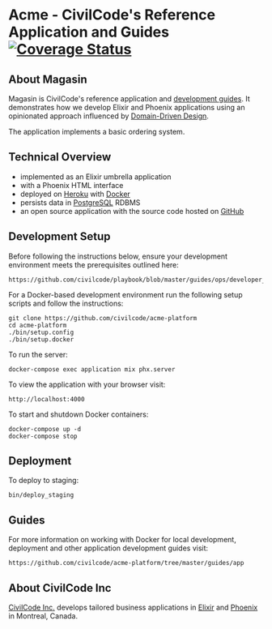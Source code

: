 # Acme - CivilCode's Reference Application and Guides [![Coverage Status](https://coveralls.io/repos/github/civilcode/acme-platform/badge.svg?branch=master)](https://coveralls.io/github/civilcode/acme-platform?branch=master)

## About Magasin

Magasin is CivilCode's reference application and [development guides](./guides). It demonstrates
how we develop Elixir and Phoenix applications using an opinionated approach influenced by
[Domain-Driven Design](https://en.wikipedia.org/wiki/Domain-driven_design).

The application implements a basic ordering system.

## Technical Overview

* implemented as an Elixir umbrella application
* with a Phoenix HTML interface
* deployed on [Heroku](https://acme-platform.herokuapp.com) with [Docker](https://www.docker.com)
* persists data in [PostgreSQL](https://www.postgresql.org) RDBMS
* an open source application with the source code hosted on [GitHub](https://github.com/civilcode/acme-platform)

## Development Setup

Before following the instructions below, ensure your development environment meets the prerequisites
outlined here:

    https://github.com/civilcode/playbook/blob/master/guides/ops/developer_setup.md

For a Docker-based development environment run the following setup scripts and follow
the instructions:

    git clone https://github.com/civilcode/acme-platform
    cd acme-platform
    ./bin/setup.config
    ./bin/setup.docker

To run the server:

    docker-compose exec application mix phx.server

To view the application with your browser visit:

    http://localhost:4000

To start and shutdown Docker containers:

    docker-compose up -d
    docker-compose stop

## Deployment

To deploy to staging:

    bin/deploy_staging

## Guides

For more information on working with Docker for local development, deployment and other
application development guides visit:

    https://github.com/civilcode/acme-platform/tree/master/guides/app

## About CivilCode Inc

[CivilCode Inc.](http://www.civilcode.io) develops tailored business applications in [Elixir](http://elixir-lang.org/) and [Phoenix](http://www.phoenixframework.org/)
in Montreal, Canada.
